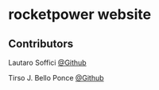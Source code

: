 # rocketpower website

## Contributors

Lautaro Soffici [@Github](https://github.com/lausoffici)

Tirso J. Bello Ponce [@Github](https://github.com/tirsobponce)